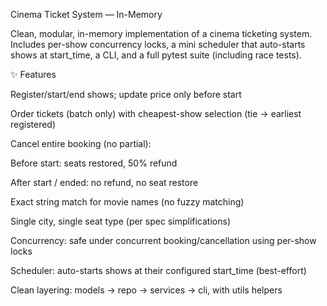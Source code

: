 Cinema Ticket System — In-Memory 

Clean, modular, in-memory implementation of a cinema ticketing system.
Includes per-show concurrency locks, a mini scheduler that auto-starts shows at start_time, a CLI, and a full pytest suite (including race tests).

✨ Features

Register/start/end shows; update price only before start

Order tickets (batch only) with cheapest-show selection (tie → earliest registered)

Cancel entire booking (no partial):

Before start: seats restored, 50% refund

After start / ended: no refund, no seat restore

Exact string match for movie names (no fuzzy matching)

Single city, single seat type (per spec simplifications)

Concurrency: safe under concurrent booking/cancellation using per-show locks

Scheduler: auto-starts shows at their configured start_time (best-effort)

Clean layering: models → repo → services → cli, with utils helpers
